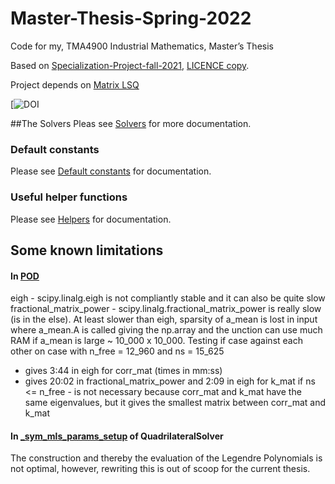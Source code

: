 # Master-Thesis-Spring-2022
Code for my, TMA4900 Industrial Mathematics, Master’s Thesis

Based on [Specialization-Project-fall-2021](https://github.com/OlavMSG/Specialization-Project-fall-2021), [LICENCE copy](LICENSE-Specialization-Project-fall-2021).

Project depends on [Matrix LSQ](https://github.com/OlavMSG/matrix-lsq-1)

[![DOI]()

##The Solvers
Pleas see [Solvers](https://github.com/OlavMSG/Master-Thesis-Spring-2022/blob/main/src/fem_quadrilateral/fem_quadrilateral_solvers.py)
for more documentation.

### Default constants
Please see [Default constants](https://github.com/OlavMSG/Master-Thesis-Spring-2022/blob/main/src/fem_quadrilateral/default_constants.py)
for documentation.

### Useful helper functions
Please see [Helpers](https://github.com/OlavMSG/Master-Thesis-Spring-2022/blob/main/src/fem_quadrilateral/helpers.py)
for documentation.


## Some known limitations
#### In [POD](https://github.com/OlavMSG/Master-Thesis-Spring-2022/blob/main/src/fem_quadrilateral/pod.py#L42) 
eigh - scipy.linalg.eigh is not compliantly stable and it can also be quite slow
fractional_matrix_power - scipy.linalg.fractional_matrix_power is really slow (is in the else). 
At least slower than eigh, sparsity of a_mean is lost in input where a_mean.A is called giving the np.array 
and the unction can use much RAM if a_mean is large ~ 10_000 x 10_000.
Testing if case against each other on case with n_free = 12_960 and ns = 15_625
- gives 3:44 in eigh for corr_mat (times in mm:ss)
- gives 20:02 in fractional_matrix_power and 2:09 in eigh for k_mat
if ns <= n_free - is not necessary because corr_mat and k_mat have the same eigenvalues, but it gives the smallest matrix between corr_mat and k_mat
#### In [_sym_mls_params_setup](https://github.com/OlavMSG/Master-Thesis-Spring-2022/blob/main/src/fem_quadrilateral/fem_quadrilateral_solvers.py#L341) of QuadrilateralSolver
The construction and thereby the evaluation of the Legendre Polynomials is not optimal, however, rewriting this is out of scoop for the current thesis.
